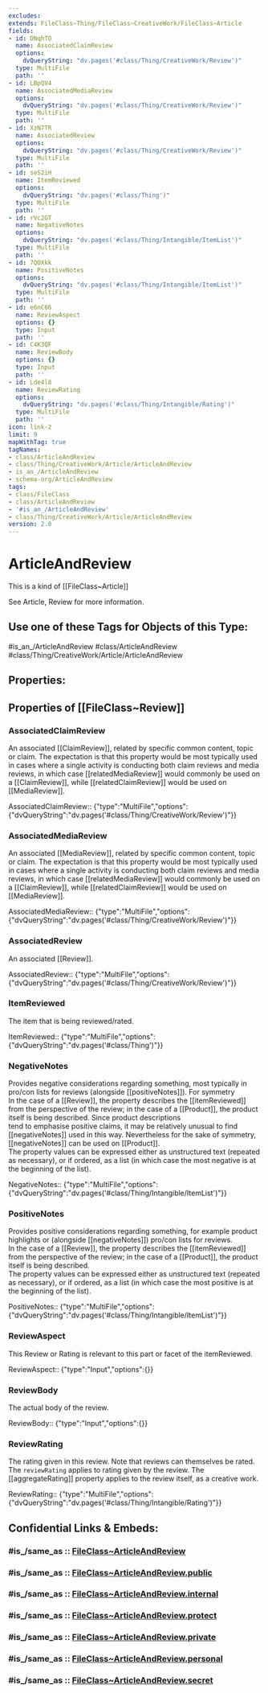 ```yaml
---
excludes: 
extends: FileClass~Thing/FileClass~CreativeWork/FileClass~Article
fields:
- id: DNqhTO
  name: AssociatedClaimReview
  options:
    dvQueryString: "dv.pages('#class/Thing/CreativeWork/Review')"
  type: MultiFile
  path: ''
- id: LBpQV4
  name: AssociatedMediaReview
  options:
    dvQueryString: "dv.pages('#class/Thing/CreativeWork/Review')"
  type: MultiFile
  path: ''
- id: XzN7TR
  name: AssociatedReview
  options:
    dvQueryString: "dv.pages('#class/Thing/CreativeWork/Review')"
  type: MultiFile
  path: ''
- id: seS2iH
  name: ItemReviewed
  options:
    dvQueryString: "dv.pages('#class/Thing')"
  type: MultiFile
  path: ''
- id: rVc2GT
  name: NegativeNotes
  options:
    dvQueryString: "dv.pages('#class/Thing/Intangible/ItemList')"
  type: MultiFile
  path: ''
- id: 7QOXkk
  name: PositiveNotes
  options:
    dvQueryString: "dv.pages('#class/Thing/Intangible/ItemList')"
  type: MultiFile
  path: ''
- id: e6nC66
  name: ReviewAspect
  options: {}
  type: Input
  path: ''
- id: C4K3QF
  name: ReviewBody
  options: {}
  type: Input
  path: ''
- id: Lde4l8
  name: ReviewRating
  options:
    dvQueryString: "dv.pages('#class/Thing/Intangible/Rating')"
  type: MultiFile
  path: ''
icon: link-2
limit: 9
mapWithTag: true
tagNames:
- class/ArticleAndReview
- class/Thing/CreativeWork/Article/ArticleAndReview
- is_an_/ArticleAndReview
- schema-org/ArticleAndReview
tags:
- class/FileClass
- class/ArticleAndReview
- '#is_an_/ArticleAndReview'
- class/Thing/CreativeWork/Article/ArticleAndReview
version: 2.0
---
```


# ArticleAndReview
This is a kind of [[FileClass~Article]]

See Article, Review for more information.


## Use one of these Tags for Objects of this Type:

#is_an_/ArticleAndReview
#class/ArticleAndReview
#class/Thing/CreativeWork/Article/ArticleAndReview

## Properties:



## Properties of [[FileClass~Review]]
### AssociatedClaimReview
An associated [[ClaimReview]], related by specific common content, topic or claim. The expectation is that this property would be most typically used in cases where a single activity is conducting both claim reviews and media reviews, in which case [[relatedMediaReview]] would commonly be used on a [[ClaimReview]], while [[relatedClaimReview]] would be used on [[MediaReview]].

AssociatedClaimReview:: {"type":"MultiFile","options":{"dvQueryString":"dv.pages('#class/Thing/CreativeWork/Review')"}}

### AssociatedMediaReview
An associated [[MediaReview]], related by specific common content, topic or claim. The expectation is that this property would be most typically used in cases where a single activity is conducting both claim reviews and media reviews, in which case [[relatedMediaReview]] would commonly be used on a [[ClaimReview]], while [[relatedClaimReview]] would be used on [[MediaReview]].

AssociatedMediaReview:: {"type":"MultiFile","options":{"dvQueryString":"dv.pages('#class/Thing/CreativeWork/Review')"}}

### AssociatedReview
An associated [[Review]].

AssociatedReview:: {"type":"MultiFile","options":{"dvQueryString":"dv.pages('#class/Thing/CreativeWork/Review')"}}

### ItemReviewed
The item that is being reviewed/rated.

ItemReviewed:: {"type":"MultiFile","options":{"dvQueryString":"dv.pages('#class/Thing')"}}

### NegativeNotes
Provides negative considerations regarding something, most typically in pro/con lists for reviews (alongside [[positiveNotes]]). For symmetry  
 In the case of a [[Review]], the property describes the [[itemReviewed]] from the perspective of the review; in the case of a [[Product]], the product itself is being described. Since product descriptions  
 tend to emphasise positive claims, it may be relatively unusual to find [[negativeNotes]] used in this way. Nevertheless for the sake of symmetry, [[negativeNotes]] can be used on [[Product]].  
 The property values can be expressed either as unstructured text (repeated as necessary), or if ordered, as a list (in which case the most negative is at the beginning of the list).

NegativeNotes:: {"type":"MultiFile","options":{"dvQueryString":"dv.pages('#class/Thing/Intangible/ItemList')"}}

### PositiveNotes
Provides positive considerations regarding something, for example product highlights or (alongside [[negativeNotes]]) pro/con lists for reviews.  
 In the case of a [[Review]], the property describes the [[itemReviewed]] from the perspective of the review; in the case of a [[Product]], the product itself is being described.  
 The property values can be expressed either as unstructured text (repeated as necessary), or if ordered, as a list (in which case the most positive is at the beginning of the list).

PositiveNotes:: {"type":"MultiFile","options":{"dvQueryString":"dv.pages('#class/Thing/Intangible/ItemList')"}}

### ReviewAspect
This Review or Rating is relevant to this part or facet of the itemReviewed.

ReviewAspect:: {"type":"Input","options":{}}

### ReviewBody
The actual body of the review.

ReviewBody:: {"type":"Input","options":{}}

### ReviewRating
The rating given in this review. Note that reviews can themselves be rated. The ```reviewRating``` applies to rating given by the review. The [[aggregateRating]] property applies to the review itself, as a creative work.

ReviewRating:: {"type":"MultiFile","options":{"dvQueryString":"dv.pages('#class/Thing/Intangible/Rating')"}}


## Confidential Links & Embeds: 

### #is_/same_as :: [FileClass~ArticleAndReview](/_Standards/fileClass/FileClass~Thing/FileClass~CreativeWork/FileClass~Article/FileClass~ArticleAndReview.md) 

### #is_/same_as :: [FileClass~ArticleAndReview.public](/_public/fileClass/FileClass~Thing/FileClass~CreativeWork/FileClass~Article/FileClass~ArticleAndReview.public.md) 

### #is_/same_as :: [FileClass~ArticleAndReview.internal](/_internal/fileClass/FileClass~Thing/FileClass~CreativeWork/FileClass~Article/FileClass~ArticleAndReview.internal.md) 

### #is_/same_as :: [FileClass~ArticleAndReview.protect](/_protect/fileClass/FileClass~Thing/FileClass~CreativeWork/FileClass~Article/FileClass~ArticleAndReview.protect.md) 

### #is_/same_as :: [FileClass~ArticleAndReview.private](/_private/fileClass/FileClass~Thing/FileClass~CreativeWork/FileClass~Article/FileClass~ArticleAndReview.private.md) 

### #is_/same_as :: [FileClass~ArticleAndReview.personal](/_personal/fileClass/FileClass~Thing/FileClass~CreativeWork/FileClass~Article/FileClass~ArticleAndReview.personal.md) 

### #is_/same_as :: [FileClass~ArticleAndReview.secret](/_secret/fileClass/FileClass~Thing/FileClass~CreativeWork/FileClass~Article/FileClass~ArticleAndReview.secret.md)

